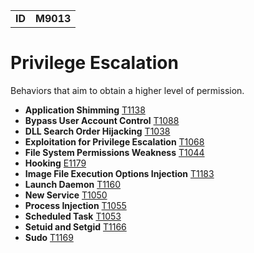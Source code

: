|||
|--|-----|
|**ID**|**M9013**|

# Privilege Escalation #
Behaviors that aim to obtain a higher level of permission.

* **Application Shimming** [T1138](https://github.com/MBCProject/mbc-markdown/blob/master/privilege-escalation/app-shimming.md)
* **Bypass User Account Control** [T1088](https://github.com/MBCProject/mbc-markdown/blob/master/defense-evasion/bypass-user-acct-cntl.md)
* **DLL Search Order Hijacking** [T1038](https://github.com/MBCProject/mbc-markdown/blob/master/privilege-escalation/dll-search-order-hijack.md)
* **Exploitation for Privilege Escalation** [T1068](https://github.com/MBCProject/mbc-markdown/blob/master/privilege-escalation/exploit-priv-escalate.md)
* **File System Permissions Weakness** [T1044](https://github.com/MBCProject/mbc-markdown/blob/master/privilege-escalation/file-system-perm-weakness.md)
* **Hooking** [E1179](https://github.com/MBCProject/mbc-markdown/blob/master/credential-access/hooking.md)
* **Image File Execution Options Injection** [T1183](https://github.com/MBCProject/mbc-markdown/blob/master/defense-evasion/image-file-exe-opt-inj.md)
* **Launch Daemon** [T1160](https://github.com/MBCProject/mbc-markdown/blob/master/privilege-escalation/launch-daemon.md)
* **New Service** [T1050](https://github.com/MBCProject/mbc-markdown/blob/master/persistence/new-service.md)
* **Process Injection** [T1055](https://github.com/MBCProject/mbc-markdown/blob/master/defense-evasion/process-inject.md)
* **Scheduled Task** [T1053](https://github.com/MBCProject/mbc-markdown/blob/master/execution/scheduled-task.md)
* **Setuid and Setgid** [T1166](https://github.com/MBCProject/mbc-markdown/blob/master/privilege-escalation/setuid-setgid.md)
* **Sudo** [T1169](https://github.com/MBCProject/mbc-markdown/blob/master/privilege-escalation/sudo.md)